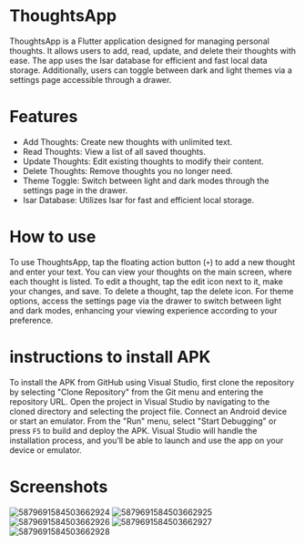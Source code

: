 # ThoughtsApp
ThoughtsApp is a Flutter application designed for managing personal thoughts. It allows users to add, read, update, and delete their thoughts with ease. The app uses the Isar database for efficient and fast local data storage. Additionally, users can toggle between dark and light themes via a settings page accessible through a drawer.

# Features
- Add Thoughts: Create new thoughts with unlimited text.
- Read Thoughts: View a list of all saved thoughts.
- Update Thoughts: Edit existing thoughts to modify their content.
- Delete Thoughts: Remove thoughts you no longer need.
- Theme Toggle: Switch between light and dark modes through the settings page in the drawer.
- Isar Database: Utilizes Isar for fast and efficient local storage.

# How to use
To use ThoughtsApp, tap the floating action button (`+`) to add a new thought and enter your text. You can view your thoughts on the main screen, where each thought is listed. To edit a thought, tap the edit icon next to it, make your changes, and save. To delete a thought, tap the delete icon. For theme options, access the settings page via the drawer to switch between light and dark modes, enhancing your viewing experience according to your preference.

# instructions to install APK
To install the APK from GitHub using Visual Studio, first clone the repository by selecting "Clone Repository" from the Git menu and entering the repository URL. Open the project in Visual Studio by navigating to the cloned directory and selecting the project file. Connect an Android device or start an emulator. From the "Run" menu, select "Start Debugging" or press `F5` to build and deploy the APK. Visual Studio will handle the installation process, and you’ll be able to launch and use the app on your device or emulator.

# Screenshots
![5879691584503662924](https://github.com/user-attachments/assets/bba34bd7-61a3-4705-a0ac-b9d237cef597)
![5879691584503662925](https://github.com/user-attachments/assets/257d1107-f55b-47bf-9c8a-581f87067974)
![5879691584503662926](https://github.com/user-attachments/assets/28d91a37-fd3e-48bd-8002-406520998587)
![5879691584503662927](https://github.com/user-attachments/assets/f06b7711-f299-446d-bd1a-e7dd397eee36)
![5879691584503662928](https://github.com/user-attachments/assets/636d2a3b-bd29-41ba-b57c-c50fccf5b5d6)
